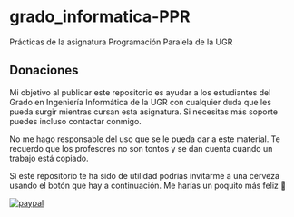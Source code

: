 # grado_informatica-PPR
Prácticas de la asignatura Programación Paralela de la UGR

## Donaciones

Mi objetivo al publicar este repositorio es ayudar a los estudiantes del Grado en Ingeniería Informática de la UGR con cualquier duda que les pueda surgir mientras cursan esta asignatura. Si necesitas más soporte puedes incluso contactar conmigo.

No me hago responsable del uso que se le pueda dar a este material. Te recuerdo que los profesores no son tontos y se dan cuenta cuando un trabajo está copiado.

Si este repositorio te ha sido de utilidad podrías invitarme a una cerveza usando el botón que hay a continuación. Me harías un poquito más feliz 🙂

[![paypal](https://www.paypalobjects.com/en_US/ES/i/btn/btn_donateCC_LG.gif)](https://www.paypal.com/cgi-bin/webscr?cmd=_s-xclick&hosted_button_id=G9VHQ4RYZJTJ4)
